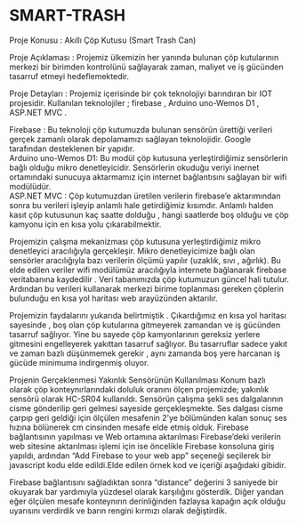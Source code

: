# SMART-TRASH
Proje Konusu : Akıllı Çöp Kutusu (Smart Trash Can) 
 
Proje Açıklaması : Projemiz ülkemizin her yanında bulunan çöp kutularının merkezi bir birimden kontrolünü sağlayarak zaman, maliyet ve iş gücünden tasarruf etmeyi hedeflemektedir. 
 
Proje Detayları : Projemiz içerisinde bir çok teknolojiyi barındıran bir IOT projesidir. Kullanılan teknolojiler ; firebase , Arduino uno-Wemos D1 , ASP.NET MVC . 
  
Firebase : Bu teknoloji çöp kutumuzda bulunan sensörün ürettiği verileri gerçek zamanlı olarak depolamamızı sağlayan teknolojidir. Google tarafından desteklenen bir yapıdır.  
Arduino uno-Wemos D1: Bu modül çöp kutusuna yerleştirdiğimiz sensörlerin bağlı olduğu mikro denetleyicidir. Sensörlerin okuduğu veriyi inernet ortamındaki sunucuya aktarmamız için internet bağlantısını sağlayan bir wifi modülüdür.  
ASP.NET MVC : Çöp kutumuzdan üretilen verilerin firebase’e aktarımından sonra bu verileri işleyip anlamlı hale getirdiğimiz kısımdır. Anlamlı halden kasıt çöp kutusunun kaç saatte dolduğu , hangi saatlerde boş olduğu ve çöp kamyonu için en kısa yolu çıkarabilmektir.  
 
Projemizin çalışma mekanizması çöp kutusuna yerleştirdiğimiz mikro denetleyici aracılığıyla gerçekleşir. Mikro denetleyicimize bağlı olan sensörler aracılığıyla bazı verilerin ölçümü yapılır (uzaklık, sıvı , ağırlık). Bu elde edilen veriler wifi modülümüz aracılığıyla internete bağlanarak firebase veritabanına kaydedilir . Veri tabanımızda çöp kutumuzun güncel hali tutulur. Ardından bu verileri kullanarak merkezi birime toplanması gereken çöplerin bulunduğu en kısa yol haritası web arayüzünden aktarılır.  
 
Projemizin faydalarını yukarıda belirtmiştik . Çıkardığımız en kısa yol haritası sayesinde , boş olan çöp kutularına gitmeyerek zamandan ve iş gücünden tasarruf sağlıyor. Yine bu sayede çöp kamyonlarının gereksiz yerlere gitmesini engelleyerek yakıttan tasarruf sağlıyor. Bu tasarruflar sadece yakıt ve zaman bazlı düşünmemek gerekir , aynı zamanda boş yere harcanan iş gücüde minimuma indirgenmiş oluyor.  
 
Projenin Gerçeklenmesi 
Yakınlık Sensörünün Kullanılması 
Konum bazlı olarak çöp konteynırlarındaki doluluk oranını ölçen projemizde; yakınlık sensörü olarak HC-SR04 kullanıldı. Sensörün çalışma şekli ses dalgalarının cisme gönderilip geri gelmesi sayeside gerçekleşmekte. Ses dalgası cisme çarpıp geri geldiği için ölçülen mesafenin 2’ye bölümünden kalan sonuç ses hızına bölünerek cm cinsinden mesafe elde etmiş olduk. 
Firebase bağlantısının yapılması ve Web ortamına aktarılması 
Firebase’deki verilerin web sitesine aktarılması işlemi için ise öncelikle Firebase konsoluna giriş yapıldı, ardından “Add Firebase to your web app” seçeneği seçilerek bir javascript kodu elde edildi.Elde edilen örnek kod ve içeriği aşağıdaki gibidir. 
 
<script 
  src="https://www.gstatic.com/firebasejs/5.7.0/firebase.js">
</script>
<script>   
// Initialize Firebase  
// TODO: Replace with your project's customized code snippet
var config = {    
  apiKey: "<API_KEY>", 
  authDomain: "<PROJECT_ID>.firebaseapp.com",  
  databaseURL: "https://<DATABASE_NAME>.firebaseio.com", 
  projectId: "<PROJECT_ID>",   
  storageBucket: "<BUCKET>.appspot.com",   
  messagingSenderId: "<SENDER_ID>",  
};   
firebase.initializeApp(config); 
</script> 
 
Firebase bağlantısını sağladıktan sonra “distance” değerini 3 saniyede bir okuyarak bar yardımıyla yüzdesel olarak karşılığını gösterdik. Diğer yandan eğer ölçülen mesafe konteynırın derinliğinden fazlaysa kapağın açık olduğu uyarısını verdirdik ve barın rengini kırmızı olarak değiştirdik. 
